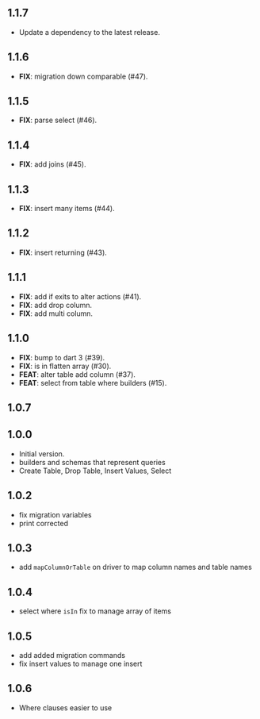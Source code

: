 ## 1.1.7

 - Update a dependency to the latest release.

## 1.1.6

 - **FIX**: migration down comparable (#47).

## 1.1.5

 - **FIX**: parse select (#46).

## 1.1.4

 - **FIX**: add joins (#45).

## 1.1.3

 - **FIX**: insert many items (#44).

## 1.1.2

 - **FIX**: insert returning (#43).

## 1.1.1

 - **FIX**: add if exits to alter actions (#41).
 - **FIX**: add drop column.
 - **FIX**: add multi column.

## 1.1.0

 - **FIX**: bump to dart 3 (#39).
 - **FIX**: is in flatten array (#30).
 - **FEAT**: alter table add column (#37).
 - **FEAT**: select from table where builders (#15).

## 1.0.7

## 1.0.0

- Initial version.
- builders and schemas that represent queries
- Create Table, Drop Table, Insert Values, Select


## 1.0.2
- fix migration variables
- print corrected


## 1.0.3
- add `mapColumnOrTable` on driver to map column names and table names


## 1.0.4
- select where `isIn` fix to manage array of items

## 1.0.5
- add added migration commands
- fix insert values to manage one insert

## 1.0.6
- Where clauses easier to use